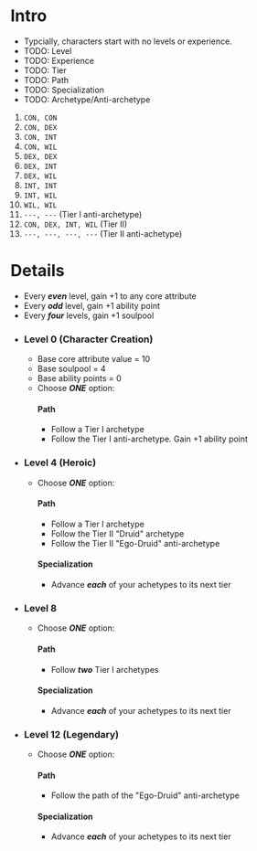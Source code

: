 # Intro
- Typcially, characters start with no levels or experience.
- TODO: Level
- TODO: Experience
- TODO: Tier
- TODO: Path
- TODO: Specialization
- TODO: Archetype/Anti-archetype
1. `CON, CON`
2. `CON, DEX`
3. `CON, INT`
4. `CON, WIL`
5. `DEX, DEX`
6. `DEX, INT`
7. `DEX, WIL`
8. `INT, INT`
9. `INT, WIL`
10. `WIL, WIL`
11. `---, ---` (Tier I anti-archetype)
11. `CON, DEX, INT, WIL` (Tier II)
12. `---, ---, ---, ---` (Tier II anti-achetype)
# Details
- Every _**even**_ level, gain +1 to any core attribute
- Every _**odd**_ level, gain +1 ability point
- Every _**four**_ levels, gain +1 soulpool
- ### Level 0 (Character Creation)
  - Base core attribute value = 10
  - Base soulpool = 4
  - Base ability points = 0
  - Choose _**ONE**_ option:
    #### Path
      - Follow a Tier I archetype
      - Follow the Tier I anti-archetype. Gain +1 ability point
- ### Level 4 (Heroic)
  - Choose _**ONE**_ option:
    #### Path
      - Follow a Tier I archetype
      - Follow the Tier II "Druid" archetype
      - Follow the Tier II "Ego-Druid" anti-archetype
    #### Specialization
      - Advance _**each**_ of your achetypes to its next tier
- ### Level 8
  - Choose _**ONE**_ option:
    #### Path
      - Follow _**two**_ Tier I archetypes
    #### Specialization
      - Advance _**each**_ of your achetypes to its next tier
- ### Level 12 (Legendary)
  - Choose _**ONE**_ option:
    #### Path
      - Follow the path of the "Ego-Druid" anti-archetype
    #### Specialization
      - Advance _**each**_ of your achetypes to its next tier
